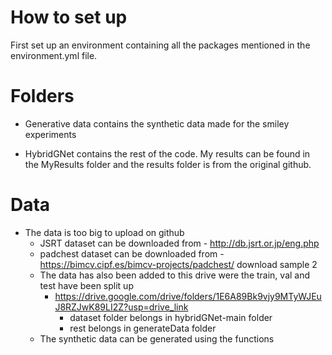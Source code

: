 # How to set up 

First set up an environment containing all the packages mentioned in the environment.yml file. 

# Folders 
- Generative data contains the synthetic data made for the smiley experiments

- HybridGNet contains the rest of the code. My results can be found in the MyResults folder and the results folder is from the original github.
# Data
- The data is too big to upload on github
  - JSRT dataset can be downloaded from - http://db.jsrt.or.jp/eng.php
  - padchest dataset can be downloaded from - https://bimcv.cipf.es/bimcv-projects/padchest/ download sample 2
  - The data has also been added to this drive were the train, val and test have been split up
    - https://drive.google.com/drive/folders/1E6A89Bk9vjy9MTyWJEuJ8RZJwK89LI2Z?usp=drive_link
       - dataset folder belongs in hybridGNet-main folder
       - rest belongs in generateData folder
   - The synthetic data can be generated using the functions
